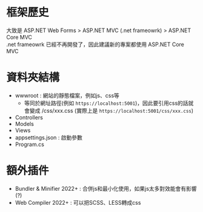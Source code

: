 # 框架歷史
大致是 ASP.NET Web Forms > ASP.NET MVC (.net frameowrk) > ASP.NET Core MVC  
.net frameowrk 已經不再開發了，因此建議新的專案都使用 ASP.NET Core MVC  

# 資料夾結構
- wwwroot : 網站的靜態檔案，例如js、css等
  - 等同於網址路徑(例如 `https://localhost:5001`)，因此要引用css的話就會變成 /css/xxx.css (實際上是 `https://localhost:5001/css/xxx.css`)
- Controllers
- Models
- Views
- appsettings.json : 啟動參數
- Program.cs

# 額外插件
- Bundler & Minifier 2022+ : 合併js和最小化使用，如果js太多對效能會有影響 (?)
- Web Compiler 2022+ : 可以把SCSS、LESS轉成css
